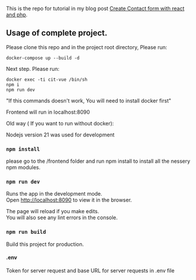 This is the repo for tutorial in my blog post [Create Contact form with react and php](https://blog.bitsrc.io/how-to-build-a-contact-form-with-react-js-and-php-d5977c17fec0).

## Usage of complete project.

Please clone this repo and in the project root directory, Please run:

`docker-compose up --build -d`

Next step. Please run:

`docker exec -ti cit-vue /bin/sh`  
`npm i`  
`npm run dev` 

"If this commands doesn't work, You will need to install docker first"

Frontend will run in localhost:8090

Old way ( If you want to run without docker): 

Nodejs version 21 was used for development

### `npm install`

please go to the /frontend folder and run npm install to install all the nessery npm modules.

### `npm run dev`

Runs the app in the development mode.<br>
Open [http://localhost:8090](http://localhost:8090) to view it in the browser.

The page will reload if you make edits.<br>
You will also see any lint errors in the console.

### `npm run build`

Build this project for production.


#### .env

Token for server request and base URL for server requests in .env file